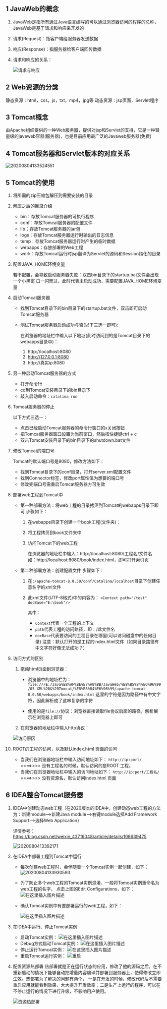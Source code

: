 ## 1 JavaWeb的概念

1. JavaWeb是指所有通过Java语言编写的可以通过浏览器访问的程序的总称，
   JavaWeb是基于请求和响应来开发的

2. 请求(Request)：指客户端给服务器发送数据

3. 响应(Response)：指服务器给客户端回传数据

4. 请求和响应的关系：

   ![请求与响应](C:\Users\lenovo\Desktop\1.png)

## 2 Web资源的分类

静态资源：html，css，js，txt，mp4，jpg等
动态资源：jsp页面，Servlet程序

## 3 Tomcat概念

由Apache组织提供的一种Web服务器，提供对jsp和Servlet的支持，它是一种轻量级的javaweb容器(服务器)，也是目前应用最广泛的Javaweb服务器(免费)

## 4 Tomcat服务器和Servlet版本的对应关系

![20200804133524551](C:\Users\lenovo\Desktop\20200804133524551.png)

## 5 Tomcat的使用

1. 将所需的zip压缩包解压到需要安装的目录

2. 解压之后的目录介绍

   * bin：存放Tomcat服务器的可执行程序
   * conf：存放Tomcat服务器的配置文件
   * lib：存放Tomcat服务器的jar包
   * logs：存放Tomcat服务器运行时输出的日志信息
   * temp：存放Tomcat服务器运行时产生的临时数据
   * webapps：存放部署的Web工程
   * work：存放Tomcat运行时jsp翻译为Servlet的源码和Session钝化的目录

3. 配置JAVA_HOME环境变量

   若不配置，会导致启动服务器失败：双击bin目录下的startup.bat文件会出现一个小黑窗 口一闪而过，此时代表未启动成功，需要配置JAVA_HOME环境变量

4. 启动Tomcat服务器

   * 找到Tomcat目录下的bin目录下的startup.bat文件，双击即可启动Tomcat服务器

   * 测试Tomcat服务器启动成功与否(以下三选一即可):

     在浏览器的地址栏中输入以下地址(此时访问到的是Tomcat目录下的webapps目录中)：

     1. http://localhost:8080
     2. http://127.0.0.1:8080
     3. http://真实ip:8080

5. 另一种启动Tomcat服务器的方式
   * 打开命令行
   * cd到Tomcat安装目录下的bin目录下
   * 敲入启动命令：`catalina run`

6. Tomcat服务器的停止

   以下方式三选一：

   * 点击已经启动Tomcat服务器的命令行窗口的x关闭按钮
   * 把Tomcat服务器窗口设置为当前窗口，然后按快捷键ctrl + c
   * 双击Tomcat安装目录下的bin目录下的shutdown.bat文件

7. 修改Tomcat的端口号

   Tomcat的默认端口号是8080，修改方法如下：

   * 找到Tomcat目录下的conf目录，打开server.xml配置文件
   * 找到Connector标签，修改port属性值为想要的端口号
   * 修改完端口号需重启Tomcat服务器方可生效

8. 部署web工程到Tomcat中

   * 第一种部署方法：将web工程的目录拷贝到Tomcat的webapps目录下即可
     步骤如下：

     1. 在webapps目录下创建一个book工程(文件夹)：

     2. 将工程拷贝到book文件夹中

     3. 访问Tomcat下的web工程

        在浏览器的地址栏中输入：http://localhost:8080/工程名/文件名
        如：http://localhost:8080/book/index.html，即可打开索引页

   * 第二种部署方法：创建配置文件
     步骤如下：

     1. 在`:/apache-tomcat-8.0.50/conf/Catalina/localhost`目录下创建任意名字的xml文件

     2. 此xml文件(UTF-8格式)中的内容为：
        `<Context path="/test" docBase="E:\book"/>`

        其中：

        * `Context`代表一个工程的上下文
        * `path`代表工程的访问路径，即：/此文件名
        * `docBase`代表要访问的工程目录在哪里(可以访问磁盘中的任何目录)
          注意：默认打开的是工程的index.html文件（如果目录路径有中文字符好像无法成功？）

9. 访问方式的区别

   1. 拖动html页面到浏览器：

      * 浏览器中的地址栏为：`file:///E:/Java%E8%AF%BE%E7%A8%8B/JavaWeb/%E8%B5%84%E6%96%99/05-XML%20&%20Tomcat/%E8%B5%84%E6%96%99/apache-tomcat-8.0.50/webapps/book/index.html` 这里的字符是因为路径中有中文字符，因此解析成了这串复杂的字符

      * 使用的是`file://`协议：浏览器直接读取file协议后面的路径，解析展示在浏览器上即可

   2. 在浏览器的地址栏中输入http协议：

   ![访问原因](https://raw.githubusercontent.com/jchenTech/images/main/img/20201030140745.jpg)

   

10. ROOT的工程的访问，以及默认index.html 页面的访问

    * 当我们在浏览器地址栏中输入访问地址如下：
      `http://ip:port/` ====>>>> 没有工程名的时候，默认访问的是ROOT 工程。
    * 当我们在浏览器地址栏中输入的访问地址如下：
      `http://ip:port/工程名/` ====>>>> 没有资源名，默认访问index.html 页面

## 6 IDEA整合Tomcat服务器

1. IDEA中创建动态web工程（在2020版本的IDEA中，创建动态web工程的方法为：新建module-->新建Java module-->右键module选择Add Framework Support-->选择Web Application）

   详情参考：https://blog.csdn.net/weixin_43716048/article/details/108639475

   ![2020080413392171](https://raw.githubusercontent.com/jchenTech/images/main/img/20201030143439.png)

2. 在IDEA中部署工程到Tomcat中运行

   * 每次创建web工程时，会伴随着一个Tomcat实例一起创建，如下：
     ![20200804133930593](https://raw.githubusercontent.com/jchenTech/images/main/img/20201030143449.png)

   * 为了防止多个web工程的Tomcat实例混淆，一般将Tomcat实例重命名为web工程的名字， 点击上图的Edit Configurations，如下：
     ![在这里插入图片描述](https://raw.githubusercontent.com/jchenTech/images/main/img/20201030145418.png)

   * 确认Tomcat实例中有要部署运行的web工程，如下：

     ![在这里插入图片描述](https://raw.githubusercontent.com/jchenTech/images/main/img/20201030145352.平、)

3. 在IDEA中运行、停止Tomcat实例
   * 启动Tomcat实例：
     ![在这里插入图片描述](https://img-blog.csdnimg.cn/20200804134026228.png)
   * Debug方式启动Tomcat实例：
     ![在这里插入图片描述](https://img-blog.csdnimg.cn/2020080413403187.png)
   *  停止运行Tomcat实例：
     ![在这里插入图片描述](https://img-blog.csdnimg.cn/20200804134043115.png)
   * 重启Tomcat运行实例：
     ![重启](https://raw.githubusercontent.com/jchenTech/images/main/img/20201030152906.jpg)

4. 配置资源热部署
   热部署就是正在运行状态的应用，修改了他的源码之后，在不重新启动的情况下能够自动把增量内容编译并部署到服务器上，使得修改立即生效。热部署为了解决的问题有两个， 一是在开发的时候，修改代码后不需要重启应用就能看到效果，大大提升开发效率；二是生产上运行的程序，可以在不停止运行的情况下进行升级，不影响用户使用。

   ![资源热部署](https://raw.githubusercontent.com/jchenTech/images/main/img/20201030152815.jpg)

